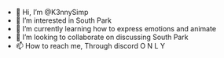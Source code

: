 - 👋 Hi, I’m @K3nnySimp
- 👀 I’m interested in South Park
- 🌱 I’m currently learning how to express emotions and animate
- 💞️ I’m looking to collaborate on discussing South Park
- 📫 How to reach me, Through discord O N L Y

<!---
K3nnySimp/K3nnySimp is a ✨ special ✨ repository because its `README.md` (this file) appears on your GitHub profile.
You can click the Preview link to take a look at your changes.
--->
